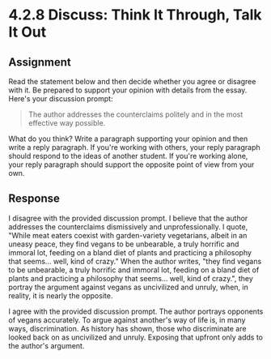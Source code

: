 # 4.2.8 Discuss: Think It Through, Talk It Out

## Assignment

Read the statement below and then decide whether you agree or disagree with
it. Be prepared to support your opinion with details from the essay. Here's
your discussion prompt:

> The author addresses the counterclaims politely and in the most effective
> way possible.

What do you think? Write a paragraph supporting your opinion and then write
a reply paragraph. If you're working with others, your reply paragraph
should respond to the ideas of another student. If you're working alone,
your reply paragraph should support the opposite point of view from your
own.

## Response

I disagree with the provided discussion prompt. I believe that the author
addresses the counterclaims dismissively and unprofessionally. I quote,
"While meat eaters coexist with garden-variety vegetarians, albeit in an
uneasy peace, they find vegans to be unbearable, a truly horrific and
immoral lot, feeding on a bland diet of plants and practicing a philosophy
that seems... well, kind of crazy." When the author writes, "they find
vegans to be unbearable, a truly horrific and immoral lot, feeding on a
bland diet of plants and practicing a philosophy that seems... well, kind of
crazy.", they portray the argument against vegans as uncivilized and unruly,
when, in reality, it is nearly the opposite.

I agree with the provided discussion prompt. The author portrays opponents of
vegans accurately. To argue against another's way of life is, in many ways,
discrimination. As history has shown, those who discriminate are looked back on
as uncivilized and unruly. Exposing that upfront only adds to the author's
argument.
